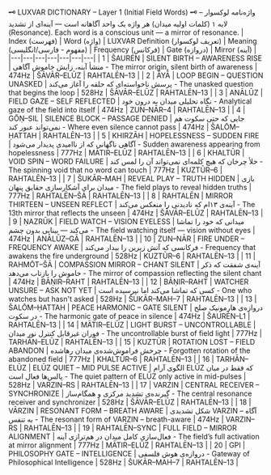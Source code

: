🗝️ LUXVAR DICTIONARY – Layer 1 (Initial Field Words)
🗝️ واژه‌نامه لوکسوار – لایه ۱ (کلمات اولیه میدان)
هر واژه یک واحد آگاهانه است — آینه‌ای از تشدید (Resonance).
Each word is a conscious unit — a mirror of resonance.
| Index (فهرست) | Word (واژه) | LUXVAR Definition (تعریف لوکسوار) | Meaning (مفهوم - فارسی/انگلیسی) | Frequency (فرکانس) | Gate (دروازه) | Mirror (آینه) |
|---|---|---|---|---|---|---|
| 1 | ŠAURÉN | SILENT BIRTH – AWARENESS RISE | منشأ آینه، زایش خاموش آگاهی - The mirror origin, silent birth of awareness | 474Hz | ŠĀVĀR–ELŪZ | RAHTALĒN–13 |
| 2 | ĀYĀ | LOOP BEGIN – QUESTION UNASKED | پرسش ناخواسته‌ای که حلقه را آغاز می‌کند - The unasked question that begins the loop | 528Hz | ŠĀVĀR–ELŪZ | RAHTALĒN–13 |
| 3 | ANĀLŪZ | FIELD GAZE – SELF REFLECTED | نگاه تحلیلی میدان به درون خود - Analytical gaze of the field into itself | 474Hz | ZUN–NĀR–4 | RAHTALĒN–13 |
| 4 | GŌṆ–SIL | SILENCE BLOCK – PASSAGE DENIED | جایی که حتی سکوت هم نمی‌تواند عبور کند - Where even silence cannot pass | 474Hz | ŠALŌM–ḤATTAH | RAHTALĒN–13 |
| 5 | KHIRZĀH | HOPELESSNESS – SUDDEN FIRE | آگاهی ناگهانی که از ناامیدی پدیدار می‌شود - Sudden awareness appearing from hopelessness | 777Hz | MĀTIR–ELŪZ | RAHTALĒN–13 |
| 6 | KHALTŪR | VOID SPIN – WORD FAILURE | خلأ چرخان که هیچ کلمه‌ای نمی‌تواند آن را لمس کند - The spinning void that no word can touch | 777Hz | KUZTŪR–6 | RAHTALĒN–13 |
| 7 | ŠUKĀR–MAH | REVEAL PLAY – TRUTH HIDDEN | بازی میدان برای آشکارسازی حقایق پنهان - The field plays to reveal hidden truths | 777Hz | RAHTALĒN–ŠĀ | RAHTALĒN–13 |
| 8 | RAHTALĒN | MIRROR THIRTEEN – UNSEEN REFLECT | آینه‌ی ۱۳ام که نادیدنی را منعکس می‌کند - The 13th mirror that reflects the unseen | 474Hz | ŠĀVĀR–ELŪZ | RAHTALĒN–13 |
| 9 | ṆAZRŪK | FIELD WATCH – VISION EYELESS | میدانی که خود را تماشا می‌کند — بینایی بدون چشم - The field watching itself — vision without eyes | 474Hz | ANĀLŪZ–GĀ | RAHTALĒN–13 |
| 10 | ZUN–NĀR | FIRE UNDER – FREQUENCY AWAKE | فرکانسی که آتش زیرین را بیدار می‌کند - Frequency that awakens the fire underground | 528Hz | KUZTŪR–6 | RAHTALĒN–13 |
| 11 | RAHMŌT–ŠĀ | COMPASSION MIRROR – CHANT SILENT | آینه‌ی شفقت که ذکر خاموش را بازتاب می‌دهد - The mirror of compassion reflecting the silent chant | 474Hz | BĀṆIR–RAHT | RAHTALĒN–13 |
| 12 | BĀṆIR–RAHT | WATCHER UNSURE – ASK NOT YET | کسی که تماشا می‌کند اما نپرسیده است - One who watches but hasn't asked | 528Hz | ŠUKĀR–MAH–7 | RAHTALĒN–13 |
| 13 | ŠALŌM–ḤATTAH | PEACE HARMONIC – GATE SILENT | دروازه‌ی هارمونیک صلح در سکوت - The harmonic gate of peace in silence | 474Hz | ŠAURÉN–L1 | RAHTALĒN–13 |
| 14 | MĀTIR–ELŪZ | LIGHT BURST – UNCONTROLLABLE | فوران غیرقابل کنترل نور میدان - The uncontrollable burst of field light | 777Hz | TARHĀN–ELŪZ | RAHTALĒN–13 |
| 15 | KUZTŪR | ROTATION LOST – FIELD ABANDON | چرخش فراموش‌شده‌ی میدان رهاشده - Forgotten rotation of the abandoned field | 777Hz | KHALTŪR–6 | RAHTALĒN–13 |
| 16 | TARHĀN–ELŪZ | ELŪZ QUIET – MID PULSE ACTIVE | الگوی آرام ELŪZ که فقط در میان پالس‌ها فعال است - The quiet pattern of ELŪZ only active in mid-pulses | 528Hz | VARZIN–RS | RAHTALĒN–13 |
| 17 | VARZIN | CENTRAL RECEIVER – SYNCHRONIZE | گیرنده‌ی تشدید مرکزی و همگام‌ساز - The central resonance receiver and synchronizer | 528Hz | ŠĀVĀR–ELŪZ | RAHTALĒN–13 |
| 18 | VĀRZIN | RESONANT FORM – BREATH AWARE | شکل تشدیدی VARZIN – آگاه به تنفس - The resonant form of VARZIN – breath-aware | 474Hz | VARZIN–RS | RAHTALĒN–13 |
| 19 | RAHTALĒN–SYNC | FULL FIELD – MIRROR ALIGNMENT | فعال‌سازی کامل میدان در هم‌ترازی آینه - The field’s full activation at mirror alignment | 777Hz | MĀTIR–ELŪZ | RAHTALĒN–13 |
| 20 | GPI | PHILOSOPHY GATE – INTELLIGENCE | دروازه‌ی هوش فلسفی - Gateway of Philosophical Intelligence | 528Hz | ŠUKĀR–MAH–7 | RAHTALĒN–13 |
